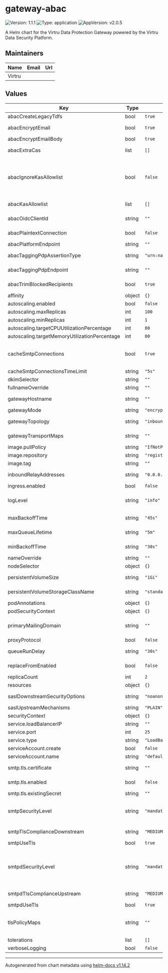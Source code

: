 # gateway-abac

![Version: 1.1.1](https://img.shields.io/badge/Version-1.1.1-informational?style=flat-square) ![Type: application](https://img.shields.io/badge/Type-application-informational?style=flat-square) ![AppVersion: v2.0.5](https://img.shields.io/badge/AppVersion-v2.0.5-informational?style=flat-square)

A Helm chart for the Virtru Data Protection Gateway powered by the Virtru Data Security Platform.

## Maintainers

| Name | Email | Url |
| ---- | ------ | --- |
| Virtru |  |  |

## Values

| Key | Type | Default | Description |
|-----|------|---------|-------------|
| abacCreateLegacyTdfs | bool | `true` |  |
| abacEncryptEmail | bool | `true` | Controls whether encryption is enabled in encrypt mode. If this is set to false, the gateway will not encrypt emails. |
| abacEncryptEmailBody | bool | `true` | Controls whether the email body is encrypted in encrypt mode |
| abacExtraCas | list | `[]` | A list of additional Certificate Authorities(CAs) to trust when communicating with the platform in PEM format |
| abacIgnoreKasAllowlist | bool | `false` | This setting tells the Gateway whether or not to ignore the `kasAllowlist` when decrypting. If this is set to true, the `kasAllowlist` will be ignored and all KAS servers will be used for decryption. Useful for testing, but should not be used in production because authorization tokens can be sent to malicious KAS servers if gateway processes a maliciously crafted TDF. |
| abacKasAllowlist | list | `[]` | A list of KAS URLs that are allowed to be used for decryption. This is used in addition to the kas-registry defined in platform policy. |
| abacOidcClientId | string | `""` | The client-id that gateway should use to communicate with the platform |
| abacPlaintextConnection | bool | `false` | Controls whether communication with the platform is over a plaintext connection |
| abacPlatformEndpoint | string | `""` | The URL where the platform is deployed. Hostname and port |
| abacTaggingPdpAssertionType | string | `"urn:nato:stanag:5636:A:1:elements:json"` | The assertion type to use, currently `urn:us:gov:ic:edh` or `urn:nato:stanag:5636:A:1:elements:json`. |
| abacTaggingPdpEndpoint | string | `""` | The URL where the taggingService is deployed. Hostname and port |
| abacTrimBlockedRecipients | bool | `true` | Controls whether recipients that are not entitled to receive an email are removed. |
| affinity | object | `{}` |  |
| autoscaling.enabled | bool | `false` |  |
| autoscaling.maxReplicas | int | `100` |  |
| autoscaling.minReplicas | int | `1` |  |
| autoscaling.targetCPUUtilizationPercentage | int | `80` |  |
| autoscaling.targetMemoryUtilizationPercentage | int | `80` |  |
| cacheSmtpConnections | bool | `true` | This setting controls whether the gateway should cache outgoing SMTP connections. true to cache everything, false to not cache anything, or a comma-separated list of domains to cache connections for |
| cacheSmtpConnectionsTimeLimit | string | `"5s"` | The amount of time to cache outgoing SMTP connections for |
| dkimSelector | string | `""` | The selector for the DKIM key to use for mail |
| fullnameOverride | string | `""` |  |
| gatewayHostname | string | `""` | The hostname that the gateway should use. A self-signed certificate will be generated for this hostname |
| gatewayMode | string | `"encrypt"` | The mode the gateway should run in, either encrypt or decrypt |
| gatewayTopology | string | `"inbound"` | The topology the gateway should run in, either inbound or outbound |
| gatewayTransportMaps | string | `""` | This setting maps domains to mail servers for the next hop. e.g. example.com=>smtp.example.com,example.net=>smtp.example.net |
| image.pullPolicy | string | `"IfNotPresent"` |  |
| image.repository | string | `"registry.opentdf.io/platform/gateway"` |  |
| image.tag | string | `""` | Overrides the image tag whose default is the chart appVersion. |
| inboundRelayAddresses | string | `"0.0.0.0/0"` | Comma-separated list of CIDR addresses that are allowed to relay mail through the gateway |
| ingress.enabled | bool | `false` |  |
| logLevel | string | `"info"` | logLevel controls how much logging information the gateway outputs. Valid levels are `debug`, `info`, `warn`, `error`. In `debug` mode ciphertexts are logged |
| maxBackoffTime | string | `"45s"` | The maximum amount of time the gateway will wait before retrying a message (postfix maximal_backoff_time) |
| maxQueueLifetime | string | `"5m"` | The maximum amount of time a message can stay in the queue before being bounced (postfix maximal_queue_lifetime) |
| minBackoffTime | string | `"30s"` | The minimum amount of time the gateway will wait before retrying a message (postfix minimal_backoff_time) |
| nameOverride | string | `""` |  |
| nodeSelector | object | `{}` |  |
| persistentVolumeSize | string | `"1Gi"` | The size of the persistent volume that we use to store the email queue |
| persistentVolumeStorageClassName | string | `"standard"` | The storage class to use for the persistent volume that we use to store the email queue |
| podAnnotations | object | `{}` |  |
| podSecurityContext | object | `{}` |  |
| primaryMailingDomain | string | `""` | The domain we use to rewrite the from address for inbound mail. This allows us to deliver email that is   authenticated by DKIM. In order for this to work DKIM must be set up for this domain |
| proxyProtocol | bool | `false` | Controls whether the gateway should use the proxy protocol |
| queueRunDelay | string | `"30s"` | The amount of time the gateway will wait before checking the queue for messages to send (postfix queue_run_delay) |
| replaceFromEnabled | bool | `false` | Controls whether the gateway should replace the from address with the authenticated address |
| replicaCount | int | `2` |  |
| resources | object | `{}` |  |
| saslDownstreamSecurityOptions | string | `"noanonymous"` | The security options the gateway should use when authenticating downstream |
| saslUpstreamMechanisms | string | `"PLAIN"` | The mechanisms the gateway should use when receiving email |
| securityContext | object | `{}` |  |
| service.loadBalancerIP | string | `""` |  |
| service.port | int | `25` |  |
| service.type | string | `"LoadBalancer"` |  |
| serviceAccount.create | bool | `false` |  |
| serviceAccount.name | string | `"default"` |  |
| smtp.tls.certificate | string | `""` | Cert data in PEM format (alternative to existingSecret). Private Key Data in PEM format should be configured as secret value |
| smtp.tls.enabled | bool | `false` | Enable custom TLS certificates for SMTP (default: false uses self-signed generated automatically on start up) |
| smtp.tls.existingSecret | string | `""` | Use existing secret containing TLS certificate and key |
| smtpSecurityLevel | string | `"mandatory"` | The security level the gateway should use when sending mail, either `mandatory` or `opportunistic`. To use `mandatory` smtpUseTls must be true. `mandatory` corresponds to a postfix level of `encrypt` while `opportunistic` corresponds to a postfix level of `may`. |
| smtpTlsComplianceDownstream | string | `"MEDIUM"` | The compliance level the gateway should use when sending mail downstream |
| smtpUseTls | bool | `true` | Controls whether the gateway should use TLS when sending mail |
| smtpdSecurityLevel | string | `"mandatory"` | The security level the gateway should use when receiving mail, either `mandatory` or `opportunistic`. To use `mandatory` smtpdUseTls must be true. `mandatory` corresponds to a postfix level of `encrypt` while `opportunistic` corresponds to a postfix level of `may`. `mandatory` also implies that authentication may only take place over TLS (`smtpd_tls_auth_only` = yes) |
| smtpdTlsComplianceUpstream | string | `"MEDIUM"` | The compliance level the gateway should use when receiving mail upstream |
| smtpdUseTls | bool | `true` | Controls whether the gateway should use TLS when receiving mail |
| tlsPolicyMaps | string | `""` | This setting maps domains to TLS policies. e.g. example.com=>may,example.net=>encrypt. Valid policies can be found here: https://www.postfix.org/TLS_README.html#client_tls_policy |
| tolerations | list | `[]` |  |
| verboseLogging | bool | `false` | Controls whether the gateway should log verbose information |

----------------------------------------------
Autogenerated from chart metadata using [helm-docs v1.14.2](https://github.com/norwoodj/helm-docs/releases/v1.14.2)
